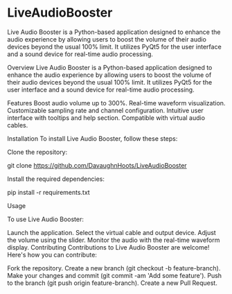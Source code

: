 # LiveAudioBooster
Live Audio Booster is a Python-based application designed to enhance the audio experience by allowing users to boost the volume of their audio devices beyond the usual 100% limit. It utilizes PyQt5 for the user interface and a sound device for real-time audio processing.

Overview
Live Audio Booster is a Python-based application designed to enhance the audio experience by allowing users to boost the volume of their audio devices beyond the usual 100% limit. It utilizes PyQt5 for the user interface and a sound device for real-time audio processing.

Features
Boost audio volume up to 300%.
Real-time waveform visualization.
Customizable sampling rate and channel configuration.
Intuitive user interface with tooltips and help section.
Compatible with virtual audio cables.

Installation
To install Live Audio Booster, follow these steps:

Clone the repository:

git clone https://github.com/DavaughnHoots/LiveAudioBooster

Install the required dependencies:

pip install -r requirements.txt

Usage

To use Live Audio Booster:

Launch the application.
Select the virtual cable and output device.
Adjust the volume using the slider.
Monitor the audio with the real-time waveform display.
Contributing
Contributions to Live Audio Booster are welcome! Here's how you can contribute:

Fork the repository.
Create a new branch (git checkout -b feature-branch).
Make your changes and commit (git commit -am 'Add some feature').
Push to the branch (git push origin feature-branch).
Create a new Pull Request.

